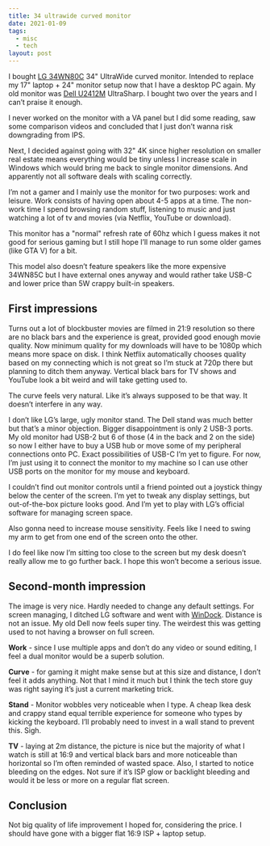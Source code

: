 ```yaml
---
title: 34 ultrawide curved monitor
date: 2021-01-09
tags:
  - misc
  - tech
layout: post
---
```


I bought [LG 34WN80C](https://www.lg.com/us/monitors/lg-34wn80c-b-ultrawide-monitor) 34" UltraWide curved monitor. Intended to replace my 17" laptop + 24" monitor setup now that I have a desktop PC again. My old monitor was [Dell U2412M](https://www.dell.com/is/business/p/dell-u2412m/pd) UltraSharp. I bought two over the years and I can’t praise it enough.

I never worked on the monitor with a VA panel but I did some reading, saw some comparison videos and concluded that I just don’t wanna risk downgrading from IPS.

Next, I decided against going with 32" 4K since higher resolution on smaller real estate means everything would be tiny unless I increase scale in Windows which would bring me back to single monitor dimensions. And apparently not all software deals with scaling correctly.

I’m not a gamer and I mainly use the monitor for two purposes: work and leisure. Work consists of having open about 4-5 apps at a time. The non-work time I spend browsing random stuff, listening to music and just watching a lot of tv and movies (via Netflix, YouTube or download).

This monitor has a "normal" refresh rate of 60hz which I guess makes it not good for serious gaming but I still hope I’ll manage to run some older games (like GTA V) for a bit.

This model also doesn’t feature speakers like the more expensive 34WN85C but I have external ones anyway and would rather take USB-C and lower price than 5W crappy built-in speakers.

## First impressions

Turns out a lot of blockbuster movies are filmed in 21:9 resolution so there are no black bars and the experience is great, provided good enough movie quality. Now minimum quality for my downloads will have to be 1080p which means more space on disk. I think Netflix automatically chooses quality based on my connecting which is not great so I’m stuck at 720p there but planning to ditch them anyway. Vertical black bars for TV shows and YouTube look a bit weird and will take getting used to.

The curve feels very natural. Like it’s always supposed to be that way. It doesn’t interfere in any way.

I don’t like LG’s large, ugly monitor stand. The Dell stand was much better but that’s a minor objection. Bigger disappointment is only 2 USB-3 ports. My old monitor had USB-2 but 6 of those (4 in the back and 2 on the side) so now I either have to buy a USB hub or move some of my peripheral connections onto PC. Exact possibilities of USB-C I’m yet to figure. For now, I’m just using it to connect the monitor to my machine so I can use other USB ports on the monitor for my mouse and keyboard.

I couldn’t find out monitor controls until a friend pointed out a joystick thingy below the center of the screen. I’m yet to tweak any display settings, but out-of-the-box picture looks good. And I’m yet to play with LG’s official software for managing screen space.

Also gonna need to increase mouse sensitivity. Feels like I need to swing my arm to get from one end of the screen onto the other.

I do feel like now I’m sitting too close to the screen but my desk doesn’t really allow me to go further back. I hope this won’t become a serious issue.

## Second-month impression

The image is very nice. Hardly needed to change any default settings. For screen managing, I ditched LG software and went with [WinDock](https://www.ivanyu.ca/windock). Distance is not an issue. My old Dell now feels super tiny. The weirdest this was getting used to not having a browser on full screen.

**Work** - since I use multiple apps and don’t do any video or sound editing, I feel a dual monitor would be a superb solution.

**Curve** - for gaming it might make sense but at this size and distance, I don’t feel it adds anything. Not that I mind it much but I think the tech store guy was right saying it’s just a current marketing trick.

**Stand** - Monitor wobbles very noticeable when I type. A cheap Ikea desk and crappy stand equal terrible experience for someone who types by kicking the keyboard. I’ll probably need to invest in a wall stand to prevent this. Sigh.

**TV** - laying at 2m distance, the picture is nice but the majority of what I watch is still at 16:9 and vertical black bars and more noticeable than horizontal so I’m often reminded of wasted space. Also, I started to notice bleeding on the edges. Not sure if it’s ISP glow or backlight bleeding and would it be less or more on a regular flat screen.

## Conclusion

Not big quality of life improvement I hoped for, considering the price. I should have gone with a bigger flat 16:9 ISP + laptop setup.
